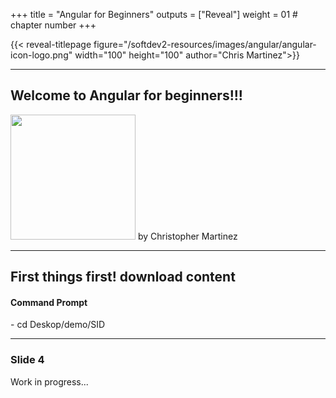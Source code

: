 +++
title = "Angular for Beginners"
outputs = ["Reveal"]
weight = 01 # chapter number
+++

{{< reveal-titlepage figure="/softdev2-resources/images/angular/angular-icon-logo.png" width="100" height="100"
 author="Chris Martinez">}}
  
---

## Welcome to Angular for beginners!!!

 <img class="fragment" src="/softdev2-resources/images/angular/angular-icon-logo.png" width="200" height="200">
by Christopher Martinez
 
---
## First things first! download content

 <h4>Command Prompt</h4>
 - cd Deskop/demo/SID


---

### Slide 4
Work in progress...
